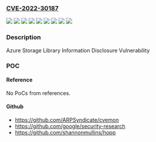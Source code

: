 ### [CVE-2022-30187](https://cve.mitre.org/cgi-bin/cvename.cgi?name=CVE-2022-30187)
![](https://img.shields.io/static/v1?label=Product&message=Azure%20Storage%20Blobs%20client%20library%20for%20.NET&color=blue)
![](https://img.shields.io/static/v1?label=Product&message=Azure%20Storage%20Blobs%20client%20library%20for%20Java&color=blue)
![](https://img.shields.io/static/v1?label=Product&message=Azure%20Storage%20Blobs%20client%20library%20for%20Python&color=blue)
![](https://img.shields.io/static/v1?label=Product&message=Azure%20Storage%20Library%20.NET%20Blob%20Storage%20SDK&color=blue)
![](https://img.shields.io/static/v1?label=Product&message=Azure%20Storage%20Queues%20client%20library%20for%20Python&color=blue)
![](https://img.shields.io/static/v1?label=Version&message=12.0.0%3C%2012.13.0%20&color=brighgreen)
![](https://img.shields.io/static/v1?label=Version&message=12.0.0%3C%2012.18.0%20&color=brighgreen)
![](https://img.shields.io/static/v1?label=Version&message=12.0.0%3C%2012.4.0%20&color=brighgreen)
![](https://img.shields.io/static/v1?label=Vulnerability&message=Information%20Disclosure&color=brighgreen)

### Description

Azure Storage Library Information Disclosure Vulnerability

### POC

#### Reference
No PoCs from references.

#### Github
- https://github.com/ARPSyndicate/cvemon
- https://github.com/google/security-research
- https://github.com/shannonmullins/hopp

